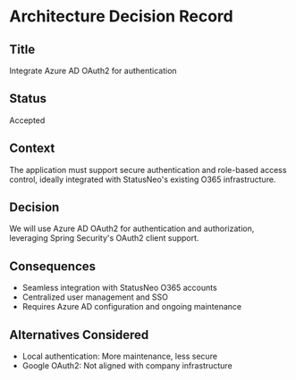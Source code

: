 # Architecture Decision Record

## Title
Integrate Azure AD OAuth2 for authentication

## Status
Accepted

## Context
The application must support secure authentication and role-based access control, ideally integrated with StatusNeo's existing O365 infrastructure.

## Decision
We will use Azure AD OAuth2 for authentication and authorization, leveraging Spring Security's OAuth2 client support.

## Consequences
- Seamless integration with StatusNeo O365 accounts
- Centralized user management and SSO
- Requires Azure AD configuration and ongoing maintenance

## Alternatives Considered
- Local authentication: More maintenance, less secure
- Google OAuth2: Not aligned with company infrastructure 